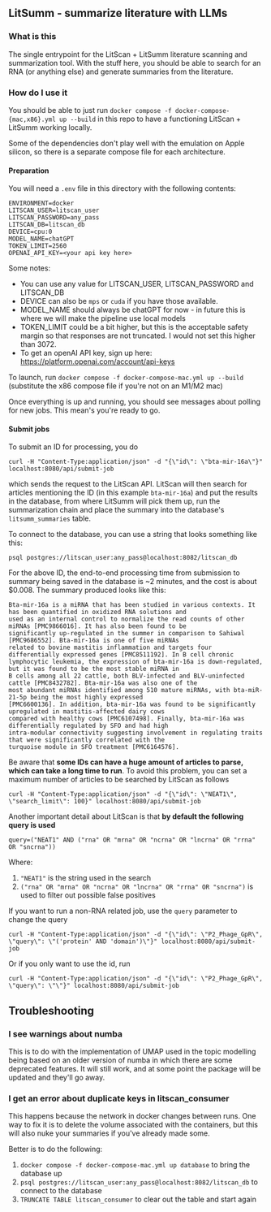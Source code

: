 ## LitSumm - summarize literature with LLMs

### What is this
The single entrypoint for the LitScan + LitSumm literature scanning and summarization tool. With the stuff here, 
you should be able to search for an RNA (or anything else) and generate summaries from the literature.

### How do I use it

You should be able to just run `docker compose -f docker-compose-{mac,x86}.yml up --build` in this repo to have a 
functioning LitScan + LitSumm working locally.

Some of the dependencies don't play well with the emulation on Apple silicon, so there is a separate compose file 
for each architecture.

#### Preparation
You will need a `.env` file in this directory with the following contents:
```
ENVIRONMENT=docker
LITSCAN_USER=litscan_user
LITSCAN_PASSWORD=any_pass
LITSCAN_DB=litscan_db
DEVICE=cpu:0
MODEL_NAME=chatGPT
TOKEN_LIMIT=2560
OPENAI_API_KEY=<your api key here>
```

Some notes:
- You can use any value for LITSCAN_USER, LITSCAN_PASSWORD and LITSCAN_DB
- DEVICE can also be `mps` or `cuda` if you have those available.
- MODEL_NAME should always be chatGPT for now - in future this is where we will make the pipeline use local models
- TOKEN_LIMIT could be a bit higher, but this is the acceptable safety margin so that responses are not truncated. I would not set this higher than 3072.
- To get an openAI API key, sign up here: https://platform.openai.com/account/api-keys

To launch, run `docker compose -f docker-compose-mac.yml up --build` (substitute the x86 compose file if you're not on an M1/M2 mac)

Once everything is up and running, you should see messages about polling for new jobs. This mean's you're ready to go.

#### Submit jobs

To submit an ID for processing, you do 
```
curl -H "Content-Type:application/json" -d "{\"id\": \"bta-mir-16a\"}" localhost:8080/api/submit-job
```
which sends the request to the LitScan API. LitScan will then search for articles mentioning the ID 
(in this example `bta-mir-16a`) and put the results in the database, from where LitSumm will pick them up, 
run the summarization chain and place the summary into the database's `litsumm_summaries` table.

To connect to the database, you can use a string that looks something like this:
```
psql postgres://litscan_user:any_pass@localhost:8082/litscan_db
```

For the above ID, the end-to-end processing time from submission to summary being saved in the database is ~2 minutes, 
and the cost is about $0.008. The summary produced looks like this:
```
Bta-mir-16a is a miRNA that has been studied in various contexts. It has been quantified in oxidized RNA solutions and 
used as an internal control to normalize the read counts of other miRNAs [PMC9866016]. It has also been found to be 
significantly up-regulated in the summer in comparison to Sahiwal [PMC9686552]. Bta-mir-16a is one of five miRNAs 
related to bovine mastitis inflammation and targets four differentially expressed genes [PMC8511192]. In B cell chronic 
lymphocytic leukemia, the expression of bta-mir-16a is down-regulated, but it was found to be the most stable miRNA in 
B cells among all 22 cattle, both BLV-infected and BLV-uninfected cattle [PMC8432782]. Bta-mir-16a was also one of the 
most abundant miRNAs identified among 510 mature miRNAs, with bta-miR-21-5p being the most highly expressed 
[PMC6600136]. In addition, bta-mir-16a was found to be significantly upregulated in mastitis-affected dairy cows 
compared with healthy cows [PMC6107498]. Finally, bta-mir-16a was differentially regulated by SFO and had high 
intra-modular connectivity suggesting involvement in regulating traits that were significantly correlated with the 
turquoise module in SFO treatment [PMC6164576].
```

Be aware that **some IDs can have a huge amount of articles to parse, which can take a long time to run**.
To avoid this problem, you can set a maximum number of articles to be searched by LitScan as follows
```
curl -H "Content-Type:application/json" -d "{\"id\": \"NEAT1\", \"search_limit\": 100}" localhost:8080/api/submit-job
```

Another important detail about LitScan is that **by default the following query is used**
```
query=("NEAT1" AND ("rna" OR "mrna" OR "ncrna" OR "lncrna" OR "rrna" OR "sncrna"))
```

Where:
1. `"NEAT1"` is the string used in the search
2. `("rna" OR "mrna" OR "ncrna" OR "lncrna" OR "rrna" OR "sncrna")` is used to filter out possible false positives

If you want to run a non-RNA related job, use the `query` parameter to change the query
```
curl -H "Content-Type:application/json" -d "{\"id\": \"P2_Phage_GpR\", \"query\": \"('protein' AND 'domain')\"}" localhost:8080/api/submit-job
```

Or if you only want to use the id, run
```
curl -H "Content-Type:application/json" -d "{\"id\": \"P2_Phage_GpR\", \"query\": \"\"}" localhost:8080/api/submit-job
```

## Troubleshooting

### I see warnings about numba

This is to do with the implementation of UMAP used in the topic modelling being based on an older version of numba 
in which there are some deprecated features. It will still work, and at some point the package will be updated and 
they'll go away.

### I get an error about duplicate keys in litscan_consumer
This happens because the network in docker changes between runs. One way to fix it is to delete the volume associated 
with the containers, but this will also nuke your summaries if you've already made some.

Better is to do the following:

1. `docker compose -f docker-compose-mac.yml up database` to bring the database up
2. `psql postgres://litscan_user:any_pass@localhost:8082/litscan_db` to connect to the database
3. `TRUNCATE TABLE litscan_consumer` to clear out the table and start again
